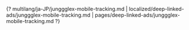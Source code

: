 {? multilang/ja-JP/junggglex-mobile-tracking.md | localized/deep-linked-ads/junggglex-mobile-tracking.md | pages/deep-linked-ads/junggglex-mobile-tracking.md ?}
